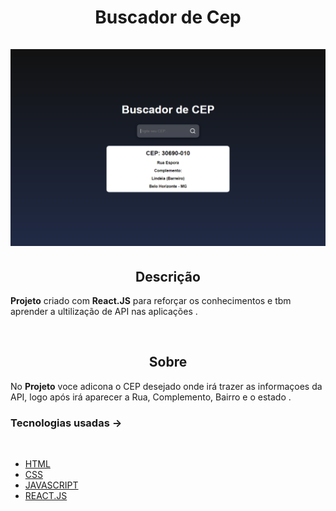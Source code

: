
<h1 align='center'>Buscador de Cep</1>
<br/>
<br/>
<img src='print.png'>

<br/>

<h2 align='center'>Descrição</h2> 

**Projeto** criado com **React.JS** para reforçar os conhecimentos e tbm aprender a ultilização de API nas aplicações .

<br/>

<h2 align='center'>Sobre</h2>

No **Projeto** voce adicona o CEP desejado onde irá trazer as informaçoes da API, logo após irá aparecer a Rua, Complemento, Bairro e o estado .
<br/>

### **Tecnologias usadas** ->
<br/>

- [HTML]()
- [CSS]()
- [JAVASCRIPT]()
- [REACT.JS]()

